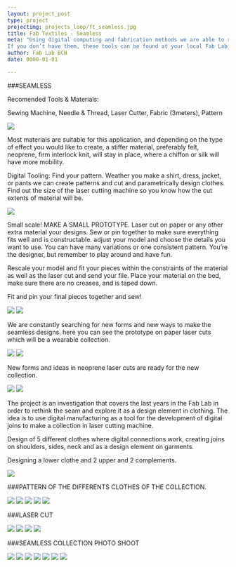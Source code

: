 ```yaml
---
layout: project_post
type: project
projectimg: projects_loop/ft_seamless.jpg
title: Fab Textiles - Seamless
meta: "Using digital computing and fabrication methods we are able to rapidly prototype and assemble new designs. You can use any 2D or 3D software to create patterns ready for cutting. The machines allow a us a wide range of possibilities, so try to take advantage of the accuracy, precision, and repetitions these machines can achieve.
If you don’t have them, these tools can be found at your local Fab Lab, tech shop, or digital fabrication laboratory (if you don’t have them at home, and aside from the laser cutter, you probably will) book a time slot for fabrication with your local fablab or tech shop."
author: Fab Lab BCN
date: 0000-01-01

---
```




###SEAMLESS



Recomended Tools & Materials:



Sewing Machine, Needle & Thread, Laser Cutter, Fabric (3meters), Pattern



<img src="{{site.baseurl}}{{ site.url }}/img/projects/fabtextiles_seamless/1.jpg">



Most materials are suitable for this application, and depending on the type of effect you would like to create, a stiffer material, preferably felt, neoprene, firm interlock knit, will stay in place, where a chiffon or silk will have more mobility.



Digital Tooling: Find your pattern.  Weather you make a shirt, dress, jacket, or pants we can create patterns and cut and parametrically design clothes.  Find out the size of the laser cutting machine so you know how the cut extents of material will be.



<img src="{{site.baseurl}}{{ site.url }}/img/projects/fabtextiles_seamless/2.jpg">



Small scale! MAKE A SMALL PROTOTYPE.   Laser cut on paper or any other extra material your designs.  Sew or pin together to make sure everything fits well and is constructable.  adjust your model and choose the details you want to use.  You can have many variations or one consistent pattern.   You’re the designer, but remember to play around and have fun.



Rescale your model and fit your pieces within the constraints of the material as well as the laser cut and send your file.  Place your material on the bed, make sure there are no creases, and is taped down.



Fit and pin your final pieces together and sew!



<img src="{{site.baseurl}}{{ site.url }}/img/projects/fabtextiles_seamless/3.jpg">



<img src="{{site.baseurl}}{{ site.url }}/img/projects/fabtextiles_seamless/4.jpg">



We are constantly searching for new forms and new ways to make the seamless designs. here you can see the prototype on paper laser cuts which will be a wearable collection.



<img src="{{site.baseurl}}{{ site.url }}/img/projects/fabtextiles_seamless/5.jpg">



<img src="{{site.baseurl}}{{ site.url }}/img/projects/fabtextiles_seamless/6.jpg">



New forms and ideas in neoprene laser cuts are ready for the new collection.



<img src="{{site.baseurl}}{{ site.url }}/img/projects/fabtextiles_seamless/7.jpg">



<img src="{{site.baseurl}}{{ site.url }}/img/projects/fabtextiles_seamless/8.jpg">



The project is an investigation that covers the last years in the Fab Lab in order to rethink the seam and explore it as a design element in clothing. The idea is to use digital manufacturing as a tool for the development of digital joins to make a collection in laser cutting machine.



Design of 5 different clothes where digital connections work, creating joins on shoulders, sides, neck and as a design element on garments.



Designing a lower clothe and 2 upper and 2 complements.



<img src="{{site.baseurl}}{{ site.url }}/img/projects/fabtextiles_seamless/9.jpg">



###PATTERN OF THE DIFFERENTS CLOTHES OF THE COLLECTION.



<img src="{{site.baseurl}}{{ site.url }}/img/projects/fabtextiles_seamless/10.jpg">



<img src="{{site.baseurl}}{{ site.url }}/img/projects/fabtextiles_seamless/11.jpg">



<img src="{{site.baseurl}}{{ site.url }}/img/projects/fabtextiles_seamless/12.jpg">



<img src="{{site.baseurl}}{{ site.url }}/img/projects/fabtextiles_seamless/13.jpg">



<img src="{{site.baseurl}}{{ site.url }}/img/projects/fabtextiles_seamless/14.jpg">



###LASER CUT



<img src="{{site.baseurl}}{{ site.url }}/img/projects/fabtextiles_seamless/15.jpg">



<img src="{{site.baseurl}}{{ site.url }}/img/projects/fabtextiles_seamless/16.jpg">



<img src="{{site.baseurl}}{{ site.url }}/img/projects/fabtextiles_seamless/17.jpg">



<img src="{{site.baseurl}}{{ site.url }}/img/projects/fabtextiles_seamless/18.jpg">



###SEAMLESS COLLECTION PHOTO SHOOT



<img src="{{site.baseurl}}{{ site.url }}/img/projects/fabtextiles_seamless/19.jpg">



<img src="{{site.baseurl}}{{ site.url }}/img/projects/fabtextiles_seamless/20.jpg">



<img src="{{site.baseurl}}{{ site.url }}/img/projects/fabtextiles_seamless/21.jpg">



<img src="{{site.baseurl}}{{ site.url }}/img/projects/fabtextiles_seamless/22.jpg">



<img src="{{site.baseurl}}{{ site.url }}/img/projects/fabtextiles_seamless/23.jpg">



<img src="{{site.baseurl}}{{ site.url }}/img/projects/fabtextiles_seamless/24.jpg">



<img src="{{site.baseurl}}{{ site.url }}/img/projects/fabtextiles_seamless/25.jpg">





